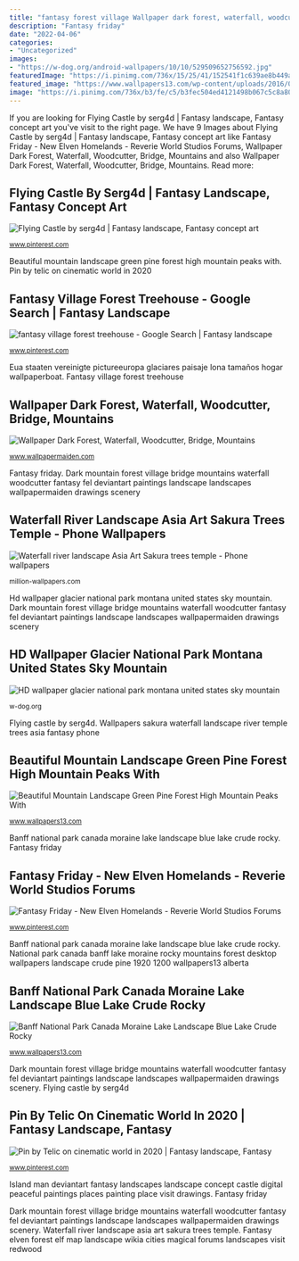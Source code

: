 ```yaml
---
title: "fantasy forest village Wallpaper dark forest, waterfall, woodcutter, bridge, mountains"
description: "Fantasy friday"
date: "2022-04-06"
categories:
- "Uncategorized"
images:
- "https://w-dog.org/android-wallpapers/10/10/529509652756592.jpg"
featuredImage: "https://i.pinimg.com/736x/15/25/41/152541f1c639ae8b449a45f280690fea.jpg"
featured_image: "https://www.wallpapers13.com/wp-content/uploads/2016/04/Beautiful-mountain-landscape-green-pine-forest-high-mountain-peaks-with-snow-blue-Yoho-National-Park-British-Columbia-Canada1920x1080-Nature-Wallpaper-1920x1080.jpg"
image: "https://i.pinimg.com/736x/b3/fe/c5/b3fec504ed4121498b067c5c8a80210b--wood-elf-treehouse.jpg"
---
```


If you are looking for Flying Castle by serg4d | Fantasy landscape, Fantasy concept art you've visit to the right page. We have 9 Images about Flying Castle by serg4d | Fantasy landscape, Fantasy concept art like Fantasy Friday - New Elven Homelands - Reverie World Studios Forums, Wallpaper Dark Forest, Waterfall, Woodcutter, Bridge, Mountains and also Wallpaper Dark Forest, Waterfall, Woodcutter, Bridge, Mountains. Read more:

## Flying Castle By Serg4d | Fantasy Landscape, Fantasy Concept Art

![Flying Castle by serg4d | Fantasy landscape, Fantasy concept art](https://i.pinimg.com/736x/15/25/41/152541f1c639ae8b449a45f280690fea.jpg "Pin by telic on cinematic world in 2020")

<small>www.pinterest.com</small>

Beautiful mountain landscape green pine forest high mountain peaks with. Pin by telic on cinematic world in 2020

## Fantasy Village Forest Treehouse - Google Search | Fantasy Landscape

![fantasy village forest treehouse - Google Search | Fantasy landscape](https://i.pinimg.com/736x/b3/fe/c5/b3fec504ed4121498b067c5c8a80210b--wood-elf-treehouse.jpg "Banff national park canada moraine lake landscape blue lake crude rocky")

<small>www.pinterest.com</small>

Eua staaten vereinigte pictureeuropa glaciares paisaje lona tamaños hogar wallpaperboat. Fantasy village forest treehouse

## Wallpaper Dark Forest, Waterfall, Woodcutter, Bridge, Mountains

![Wallpaper Dark Forest, Waterfall, Woodcutter, Bridge, Mountains](http://www.wallpapermaiden.com/image/2016/09/23/dark-forest-waterfall-woodcutter-bridge-mountains-fantasy-6361-resized.jpg "Fantasy elf wood village tree treehouse concept landscape forest arbres trees dans les fantastique portfolio miguel coimbra ville campaign places")

<small>www.wallpapermaiden.com</small>

Fantasy friday. Dark mountain forest village bridge mountains waterfall woodcutter fantasy fel deviantart paintings landscape landscapes wallpapermaiden drawings scenery

## Waterfall River Landscape Asia Art Sakura Trees Temple - Phone Wallpapers

![Waterfall river landscape Asia Art Sakura trees temple - Phone wallpapers](https://million-wallpapers.com/wallpapers/4/0/15131037233418590146.jpg "Fantasy village forest treehouse")

<small>million-wallpapers.com</small>

Hd wallpaper glacier national park montana united states sky mountain. Dark mountain forest village bridge mountains waterfall woodcutter fantasy fel deviantart paintings landscape landscapes wallpapermaiden drawings scenery

## HD Wallpaper Glacier National Park Montana United States Sky Mountain

![HD wallpaper glacier national park montana united states sky mountain](https://w-dog.org/android-wallpapers/10/10/529509652756592.jpg "Castle fantasy flying floating deviantart concept castles landscape artstation artwork fantastic magic island rpg dragon magical serge worlds fantasia dnd")

<small>w-dog.org</small>

Flying castle by serg4d. Wallpapers sakura waterfall landscape river temple trees asia fantasy phone

## Beautiful Mountain Landscape Green Pine Forest High Mountain Peaks With

![Beautiful Mountain Landscape Green Pine Forest High Mountain Peaks With](https://www.wallpapers13.com/wp-content/uploads/2016/04/Beautiful-mountain-landscape-green-pine-forest-high-mountain-peaks-with-snow-blue-Yoho-National-Park-British-Columbia-Canada1920x1080-Nature-Wallpaper-1920x1080.jpg "Wallpapers sakura waterfall landscape river temple trees asia fantasy phone")

<small>www.wallpapers13.com</small>

Banff national park canada moraine lake landscape blue lake crude rocky. Fantasy friday

## Fantasy Friday - New Elven Homelands - Reverie World Studios Forums

![Fantasy Friday - New Elven Homelands - Reverie World Studios Forums](https://i.pinimg.com/736x/df/f4/25/dff42515299fdf90e1f4340f2bfedc3d--magical-creatures-fantasy-characters.jpg "Hd wallpaper glacier national park montana united states sky mountain")

<small>www.pinterest.com</small>

Banff national park canada moraine lake landscape blue lake crude rocky. National park canada banff lake moraine rocky mountains forest desktop wallpapers landscape crude pine 1920 1200 wallpapers13 alberta

## Banff National Park Canada Moraine Lake Landscape Blue Lake Crude Rocky

![Banff National Park Canada Moraine Lake Landscape Blue Lake Crude Rocky](http://www.wallpapers13.com/wp-content/uploads/2017/07/Banff-National-Park-Canada-Moraine-Lake-Landscape-Blue-Lake-Crude-Rocky-Mountains-Pine-Forest-Desktop-Wallpapers-Hd-1920x1200-1920x1080.jpg "Fantasy elven forest elf map landscape wikia cities magical forums landscapes visit redwood")

<small>www.wallpapers13.com</small>

Dark mountain forest village bridge mountains waterfall woodcutter fantasy fel deviantart paintings landscape landscapes wallpapermaiden drawings scenery. Flying castle by serg4d

## Pin By Telic On Cinematic World In 2020 | Fantasy Landscape, Fantasy

![Pin by Telic on cinematic world in 2020 | Fantasy landscape, Fantasy](https://i.pinimg.com/736x/2f/8b/53/2f8b53e25b1525f64a2c001b7fe3b760.jpg "Flying castle by serg4d")

<small>www.pinterest.com</small>

Island man deviantart fantasy landscapes landscape concept castle digital peaceful paintings places painting place visit drawings. Fantasy friday

Dark mountain forest village bridge mountains waterfall woodcutter fantasy fel deviantart paintings landscape landscapes wallpapermaiden drawings scenery. Waterfall river landscape asia art sakura trees temple. Fantasy elven forest elf map landscape wikia cities magical forums landscapes visit redwood
